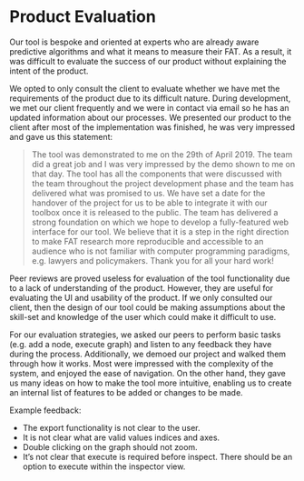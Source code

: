 # Product Evaluation

Our tool is bespoke and oriented at experts who are already aware predictive algorithms and what it means to measure their FAT. As a result, it was difficult to evaluate the success of our product without explaining the intent of the product.

We opted to only consult the client to evaluate whether we have met the requirements of the product due to its difficult nature. During development, we met our client frequently and we were in contact via email so he has an updated information about our processes. We presented our product to the client after most of the implementation was finished, he was very impressed and gave us this statement:

> The tool was demonstrated to me on the 29th of April 2019. The team did a great job and I was very impressed by the demo shown to me on that day. The tool has all the components that were discussed with the team throughout the project development phase and the team has delivered what was promised to us. We have set a date for the handover of the project for us to be able to integrate it with our toolbox once it is released to the public. The team has delivered a strong foundation on which we hope to develop a fully-featured web interface for our tool. We believe that it is a step in the right direction to make FAT research more reproducible and accessible to an audience who is not familiar with computer programming paradigms, e.g. lawyers and policymakers. Thank you for all your hard work!

Peer reviews are proved useless for evaluation of the tool functionality due to a lack of understanding of the product. However, they are useful for evaluating the UI and usability of the product. If we only consulted our client, then the design of our tool could be making assumptions about the skill-set and knowledge of the user which could make it difficult to use.

For our evaluation strategies, we asked our peers to perform basic tasks (e.g. add a node, execute graph) and listen to any feedback they have during the process. Additionally, we demoed our project and walked them through how it works. Most were impressed with the complexity of the system, and enjoyed the ease of navigation. On the other hand, they gave us many ideas on how to make the tool more intuitive, enabling us to create an internal list of features to be added or changes to be made.

Example feedback:

* The export functionality is not clear to the user.
* It is not clear what are valid values indices and axes.
* Double clicking on the graph should not zoom.
* It’s not clear that execute is required before inspect. There should be an option to execute within the inspector view.
